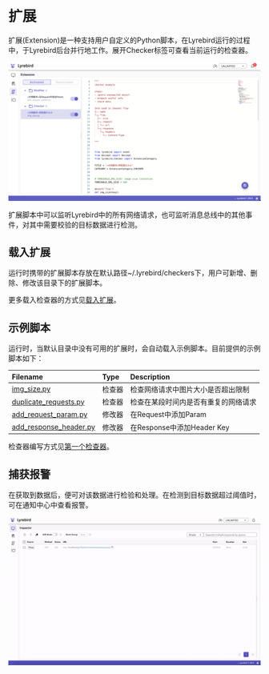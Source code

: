 # 扩展
扩展(Extension)是一种支持用户⾃定义的Python脚本，在Lyrebird运行的过程中，于Lyrebird后台并行地工作。展开Checker标签可查看当前运行的检查器。

![](../img/checker-a.png)

扩展脚本中可以监听Lyrebird中的所有网络请求，也可监听消息总线中的其他事件，对其中需要校验的目标数据进行检测。

## 载入扩展

运行时携带的扩展脚本存放在默认路径~/.lyrebird/checkers下，用户可新增、删除、修改该目录下的扩展脚本。

更多载入检查器的方式见[载入扩展](/checker/#载入扩展)。

## 示例脚本

运行时，当默认目录中没有可用的扩展时，会自动载入示例脚本。目前提供的示例脚本如下：

| Filename | Type | Description |
| :------- | :------- | :------- |
| [img_size.py](https://github.com/Meituan-Dianping/lyrebird/tree/master/lyrebird/examples/checkers/img_size.py) | 检查器 | 检查网络请求中图片大小是否超出限制 |
| [duplicate_requests.py](https://github.com/Meituan-Dianping/lyrebird/tree/master/lyrebird/examples/checkers/duplicate_requests.py) | 检查器| 检查在某段时间内是否有重复的网络请求 |
| [add_request_param.py](https://github.com/Meituan-Dianping/lyrebird/tree/master/lyrebird/examples/checkers/add_request_param.py) | 修改器 | 在Request中添加Param |
| [add_response_header.py](https://github.com/Meituan-Dianping/lyrebird/tree/master/lyrebird/examples/checkers/add_response_header.py) | 修改器 | 在Response中添加Header Key |

检查器编写方式见[第一个检查器](/checker/dev_debug.html)。

## 捕获报警

在获取到数据后，便可对该数据进行检验和处理。在检测到目标数据超过阈值时，可在通知中心中查看报警。

![](../img/checker-b.gif)
